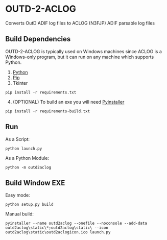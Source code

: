 # OUTD-2-ACLOG

Converts OutD ADIF log files to ACLOG (N3FJP) ADIF parsable log files

## Build Dependencies

OUTD-2-ACLOG is typically used on Windows machines since ACLOG is a Windows-only program, but it can run on any machine
which supports Python.

1. [Python](https://www.python.org/downloads/)
2. [Pip](https://pip.pypa.io/en/stable/installing/)
3. Tkinter

```shell
pip install -r requirements.txt
```

4. (OPTIONAL) To build an exe you will need [Pyinstaller](https://www.pyinstaller.org/downloads.html)

```shell
pip install -r requirements-build.txt
```

## Run

As a Script:

```shell
python launch.py
```

As a Python Module:

```shell
python -m outd2aclog
```

## Build Window EXE

Easy mode:

```shell
python setup.py build
```

Manual build:

```shell
pyinstaller --name outd2aclog --onefile --noconsole --add-data outd2aclog\static\*;outd2aclog\static\ --icon outd2aclog\static\outd2aclogicon.ico launch.py
```
